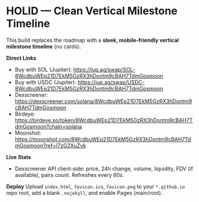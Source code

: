 # HOLID — Clean Vertical Milestone Timeline
This build replaces the roadmap with a **sleek, mobile‑friendly vertical milestone timeline** (no cards).

**Direct Links**
- Buy with SOL (Jupiter): https://jup.ag/swap/SOL-8WcdbuWEp21D7EkM5GzRX3hDontm9cBAH7TdmGosmoon
- Buy with USDC (Jupiter): https://jup.ag/swap/USDC-8WcdbuWEp21D7EkM5GzRX3hDontm9cBAH7TdmGosmoon
- Dexscreener: https://dexscreener.com/solana/8WcdbuWEp21D7EkM5GzRX3hDontm9cBAH7TdmGosmoon
- Birdeye: https://birdeye.so/token/8WcdbuWEp21D7EkM5GzRX3hDontm9cBAH7TdmGosmoon?chain=solana
- Moonshot: https://moonshot.com/8WcdbuWEp21D7EkM5GzRX3hDontm9cBAH7TdmGosmoon?ref=l7zG2XuZyk

**Live Stats**
- Dexscreener API client‑side: price, 24h change, volume, liquidity, FDV (if available), pairs count. Refreshes every 60s.

**Deploy**
Upload `index.html`, `favicon.ico`, `favicon.png` to your `*.github.io` repo root, add a blank `.nojekyll`, and enable Pages (main/root).
